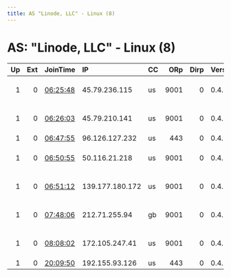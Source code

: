 ```yaml
---
title: AS "Linode, LLC" - Linux (8)
---
```


# AS: "Linode, LLC" - Linux (8)

|   Up |   Ext | JoinTime                                                                                              | IP              | CC   |   ORp |   Dirp | Version   | Contact                  | Nickname           |   eFamMembers |
|-----:|------:|:------------------------------------------------------------------------------------------------------|:----------------|:-----|------:|-------:|:----------|:-------------------------|:-------------------|--------------:|
|    1 |     0 | [06:25:48](https://nusenu.github.io/OrNetStats/w/relay/52AD3235BB9690C73CD76AB4A75C0758B33852FB.html) | 45.79.236.115   | us   |  9001 |      0 | 0.4.7.7   | tor relayoperator0010 at | relayaxxoTrauma    |             1 |
|    1 |     0 | [06:26:03](https://nusenu.github.io/OrNetStats/w/relay/FAECDB23D008CB320917107D5723A386668794AF.html) | 45.79.210.141   | us   |  9001 |      0 | 0.4.7.7   | tor relayoperator0010 at | relayaxxoCharm     |             1 |
|    1 |     0 | [06:47:55](https://nusenu.github.io/OrNetStats/w/relay/EAB52138D69EF6865808ED44DCB1252EED79E7BB.html) | 96.126.127.232  | us   |   443 |      0 | 0.4.7.7   | None                     | laserlaservg2      |             1 |
|    1 |     0 | [06:50:55](https://nusenu.github.io/OrNetStats/w/relay/FC6A7C8367089A31663FB34A9C07F6AF98C3EFF0.html) | 50.116.21.218   | us   |  9001 |      0 | 0.4.7.7   | tor relayoperator0010 at | relayaxxoSensation |             1 |
|    1 |     0 | [06:51:12](https://nusenu.github.io/OrNetStats/w/relay/173CF148331393133C2D21BF741976A415A6E97D.html) | 139.177.180.172 | us   |  9001 |      0 | 0.4.7.7   | tor relayoperator0010 at | relayaxxoHora      |             1 |
|    1 |     0 | [07:48:06](https://nusenu.github.io/OrNetStats/w/relay/8B3BD9C1C1B9FB76F1EC01D2C3E2A319DCA6B1C9.html) | 212.71.255.94   | gb   |  9001 |      0 | 0.4.7.7   | tor relayoperator0010 at | relayaxxoMemories  |             1 |
|    1 |     0 | [08:08:02](https://nusenu.github.io/OrNetStats/w/relay/DFDBB7FFD8EF09B90B020DE0E6FD1088EAF19145.html) | 172.105.247.41  | us   |  9001 |      0 | 0.4.7.7   | tor relayoperator0010 at | relayaxxoSnack     |             1 |
|    1 |     0 | [20:09:50](https://nusenu.github.io/OrNetStats/w/relay/38339CDAE7D6D0A9D15B57FF73FFB70B545AAFD8.html) | 192.155.93.126  | us   |   443 |      0 | 0.4.7.7   | None                     | botanyforbees      |             1 |
